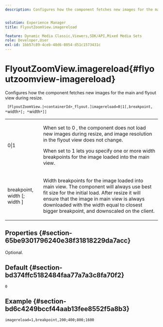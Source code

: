 ```yaml
---
description: Configures how the component fetches new images for the main and flyout view during resize.


solution: Experience Manager
title: FlyoutZoomView.imagereload

feature: Dynamic Media Classic,Viewers,SDK/API,Mixed Media Sets
role: Developer,User
exl-id: 1bb57c89-4ceb-40d6-8054-d51c1573431c
---
```

# FlyoutZoomView.imagereload{#flyoutzoomview-imagereload}

Configures how the component fetches new images for the main and flyout view during resize.

 ` [FlyoutZoomView.|<containerId>_flyout.]imagereload=0|1[,breakpoint, *`width`*[; *`width`*]]`

<table id="table_E314540D347D47699C04EB80D20C0721"> 
 <tbody> 
  <tr> 
   <td colname="col1"> <p> <span class="codeph"> 0|1 </span> </p> </td> 
   <td colname="col2"> <p>When set to <span class="codeph"> 0 </span>, the component does not load new images during resize, and image resolution in the flyout view does not change. </p> <p>When set to <span class="codeph"> 1 </span> lets you specify one or more width breakpoints for the image loaded into the main view. </p> </td> 
  </tr> 
  <tr> 
   <td colname="col1"> <p> <span class="codeph"> breakpoint, <span class="varname"> width </span>[; <span class="varname"> width </span>] </span> </p> </td> 
   <td colname="col2"> <p>Width breakpoints for the image loaded into main view. The component will always use best fit size for the initial load. After resize it will ensure that the image in main view is always downloaded with the width equal to closest bigger breakpoint, and downscaled on the client. </p> </td> 
  </tr> 
 </tbody> 
</table>

## Properties {#section-65be9301796240e38f31818229da7acc}

Optional.

## Default {#section-bd374ffc5182484faa77a7a3c8fa70f2}

`0`

## Example {#section-bd6c4249bccf44aab13fee8552f5a8b3}

`imagereload=1,breakpoint,200;400;800;1600`
